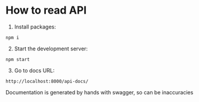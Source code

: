 # How to read API

1. Install packages:
```
npm i
```

2. Start the development server:
```
npm start
```

3. Go to docs URL:
```
http://localhost:8000/api-docs/
```

Documentation is generated by hands with swagger, so can be inaccuracies
